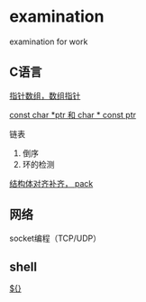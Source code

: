 # examination
examination for work

## C语言

[指针数组，数组指针](https://github.com/NightStark/examination/blob/master/c-lang/parray.c)

[const char *ptr 和 char * const ptr](https://github.com/NightStark/examination/blob/master/c-lang/const_point.c)

链表
  1. 倒序
  2. 环的检测
  
[结构体对齐补齐， pack](https://github.com/NightStark/examination/blob/master/c-lang/align.c)

## 网络

socket编程（TCP/UDP）

## shell
  [${}](shell/dollar.sh)
